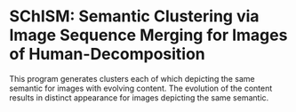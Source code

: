 # SChISM: Semantic Clustering via Image Sequence Merging for Images of Human-Decomposition
This program generates clusters each of which depicting the same semantic for images with evolving content. The evolution of the content results in distinct appearance for images depicting the same semantic.
